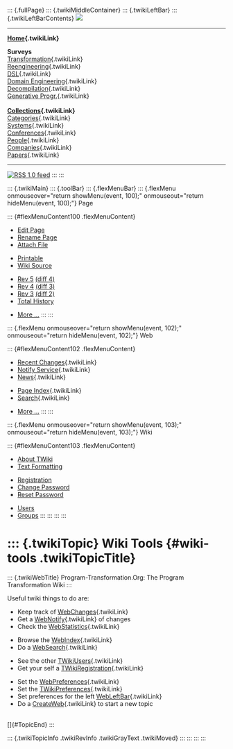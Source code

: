 ::: {.fullPage}
::: {.twikiMiddleContainer}
::: {.twikiLeftBar}
::: {.twikiLeftBarContents}
![](../pub/transformation.gif)

------------------------------------------------------------------------

**[Home](WebHome){.twikiLink}**

**Surveys**\
[Transformation](ProgramTransformation){.twikiLink}\
[Reengineering](ReengineeringWiki){.twikiLink}\
[DSL](DomainSpecificLanguages){.twikiLink}\
[Domain Engineering](DomainEngineering){.twikiLink}\
[Decompilation](DeCompilation){.twikiLink}\
[Generative Progr.](GenerativeProgrammingWiki){.twikiLink}\
\
**[Collections](CategoryCollection){.twikiLink}**\
[Categories](CategoryCategory){.twikiLink}\
[Systems](TransformationSystems){.twikiLink}\
[Conferences](TransformationConferences){.twikiLink}\
[People](TransformationPeople){.twikiLink}\
[Companies](TransformationCompanies){.twikiLink}\
[Papers](CategoryPaper){.twikiLink}

------------------------------------------------------------------------

[![](../pub/rss.gif "RSS 1.0 feed")](WebRss@skin=rss)
:::
:::

::: {.twikiMain}
::: {.toolBar}
::: {.flexMenuBar}
::: {.flexMenu onmouseover="return showMenu(event, 100);" onmouseout="return hideMenu(event, 100);"}
Page

::: {#flexMenuContent100 .flexMenuContent}
-   [Edit
    Page](http://www.program-transformation.org/edit/Transform/WikiTools?t=1536826409)
-   [Rename
    Page](http://www.program-transformation.org/rename/Transform/WikiTools)
-   [Attach
    File](http://www.program-transformation.org/attach/Transform/WikiTools)

<!-- -->

-   [Printable](http://www.program-transformation.org/view/Transform/WikiTools?skin=print.pattern)
-   [Wiki
    Source](http://www.program-transformation.org/view/Transform/WikiTools?skin=text&raw=on&contenttype=text/plain)

<!-- -->

-   [Rev
    5](http://www.program-transformation.org/view/Transform/WikiTools?rev=1.5)
    [(diff 4)](http://www.program-transformation.org/rdiff/Transform/WikiTools?rev1=1.5&rev2=1.4)
-   [Rev
    4](http://www.program-transformation.org/view/Transform/WikiTools?rev=1.4)
    [(diff 3)](http://www.program-transformation.org/rdiff/Transform/WikiTools?rev1=1.4&rev2=1.3)
-   [Rev
    3](http://www.program-transformation.org/view/Transform/WikiTools?rev=1.3)
    [(diff 2)](http://www.program-transformation.org/rdiff/Transform/WikiTools?rev1=1.3&rev2=1.2)
-   [Total
    History](http://www.program-transformation.org/rdiff/Transform/WikiTools)

<!-- -->

-   [More
    \...](http://www.program-transformation.org/oops/Transform/WikiTools?template=oopsmore&param1=1.5&param2=1.5)
:::
:::

::: {.flexMenu onmouseover="return showMenu(event, 102);" onmouseout="return hideMenu(event, 102);"}
Web

::: {#flexMenuContent102 .flexMenuContent}
-   [Recent Changes](WebChanges){.twikiLink}
-   [Notify Service](WebNotify){.twikiLink}
-   [News](WebNews){.twikiLink}

<!-- -->

-   [Page Index](WebIndex){.twikiLink}
-   [Search](WebSearch){.twikiLink}

<!-- -->

-   [More
    \...](http://www.program-transformation.org/oops/Transform/WikiTools?template=oopsmore&param1=1.5&param2=1.5)
:::
:::

::: {.flexMenu onmouseover="return showMenu(event, 103);" onmouseout="return hideMenu(event, 103);"}
Wiki

::: {#flexMenuContent103 .flexMenuContent}
-   [About
    TWiki](http://www.program-transformation.org/view/TWiki/WebHome)
-   [Text
    Formatting](http://www.program-transformation.org/view/TWiki/TextFormattingRules)

<!-- -->

-   [Registration](http://www.program-transformation.org/view/TWiki/TWikiRegistration)
-   [Change
    Password](http://www.program-transformation.org/view/TWiki/ChangePassword)
-   [Reset
    Password](http://www.program-transformation.org/view/TWiki/ResetPassword)

<!-- -->

-   [Users](http://www.program-transformation.org/view/Main/TWikiUsers)
-   [Groups](http://www.program-transformation.org/view/Main/TWikiGroups)
:::
:::
:::
:::

::: {.twikiTopic}
Wiki Tools {#wiki-tools .twikiTopicTitle}
==========

::: {.twikiWebTitle}
Program-Transformation.Org: The Program Transformation Wiki
:::

Useful twiki things to do are:

-   Keep track of [WebChanges](WebChanges){.twikiLink}
-   Get a [WebNotify](WebNotify){.twikiLink} of changes
-   Check the [WebStatistics](WebStatistics){.twikiLink}

<!-- -->

-   Browse the [WebIndex](WebIndex){.twikiLink}
-   Do a [WebSearch](WebSearch){.twikiLink}

<!-- -->

-   See the other [TWikiUsers](../Main/TWikiUsers){.twikiLink}
-   Get your self a
    [TWikiRegistration](../TWiki/TWikiRegistration){.twikiLink}

<!-- -->

-   Set the [WebPreferences](WebPreferences){.twikiLink}
-   Set the [TWikiPreferences](../TWiki/TWikiPreferences){.twikiLink}
-   Set preferences for the left [WebLeftBar](WebLeftBar){.twikiLink}
-   Do a [CreateWeb](../Main/CreateWeb){.twikiLink} to start a new topic

\
[]{#TopicEnd}
:::

::: {.twikiTopicInfo .twikiRevInfo .twikiGrayText .twikiMoved}
:::
:::
:::
:::
